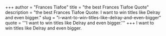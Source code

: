 +++
author = "Frances Tiafoe"
title = "the best Frances Tiafoe Quote"
description = "the best Frances Tiafoe Quote: I want to win titles like Delray and even bigger."
slug = "i-want-to-win-titles-like-delray-and-even-bigger"
quote = '''I want to win titles like Delray and even bigger.'''
+++
I want to win titles like Delray and even bigger.
